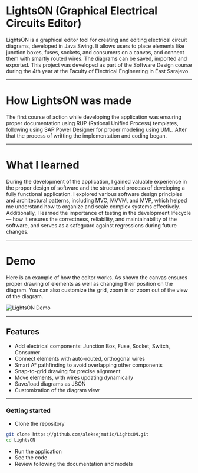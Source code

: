 #  LightsON (Graphical Electrical Circuits Editor)

LightsON is a graphical editor tool for creating and editing electrical circuit diagrams, developed in Java Swing. It allows users to place elements like junction boxes, fuses, sockets, and consumers on a canvas, and connect them with smartly routed wires. The diagrams can be saved, imported and exported.
This project was developed as part of the Software Design course during the 4th year at the Faculty of Electrical Engineering in East Sarajevo.

---

#  How LightsON was made

The first course of action while developing the application was ensuring proper documentation using RUP (Rational Unified Process) templates, following using SAP Power Designer for proper modeling using UML. After that the process of writting the implementation and coding began. 

---

#  What I learned

During the development of the application, I gained valuable experience in the proper design of software and the structured process of developing a fully functional application. I explored various software design principles and architectural patterns, including MVC, MVVM, and MVP, which helped me understand how to organize and scale complex systems effectively. Additionally, I learned the importance of testing in the development lifecycle — how it ensures the correctness, reliability, and maintainability of the software, and serves as a safeguard against regressions during future changes. 

---

#  Demo

Here is an example of how the editor works. As shown the canvas ensures proper drawing of elements as well as changing their position on the diagram. You can also customize the grid, zoom in or zoom out of the view of the diagram. 

![LightsON Demo](https://i.imgur.com/fzejEQU.gif)

---

##  Features

-  Add electrical components: Junction Box, Fuse, Socket, Switch, Consumer
-  Connect elements with auto-routed, orthogonal wires
-  Smart A* pathfinding to avoid overlapping other components
-  Snap-to-grid drawing for precise alignment
-  Move elements, with wires updating dynamically
-  Save/load diagrams as JSON
-  Customization of the diagram view

---

### Getting started
-  Clone the repository
```bash
git clone https://github.com/aleksejmutic/LightsON.git
cd LightsON
```
-  Run the application
-  See the code
-  Review following the documentation and models 


